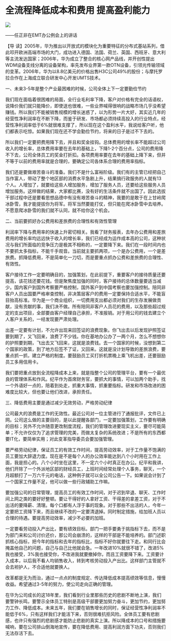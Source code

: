 # 全流程降低成本和费用 提高盈利能力
<img class="pv" src="https://api.visitor.plantree.me/visitor-badge/pv?namespace=plantree.me&key=renzhengfei-speeches/全流程降低成本和费用提高盈利能力.md">



——任正非在EMT办公例会上的讲话



【导  读】2005年，华为推出以开放式的模块化为重要特征的分布式基站系列，借此叩开欧洲高端市场的大门，成功进入德国、法国、荷兰、英国、西班牙、意大利等主流发达国家；2006年，华为成立了整合的核心网产品线，并开创性提出WDM设备支线分离的设备架构，率先发布业界第一款OTN设备，引领光传输领域的变革。2006年，华为以8.8亿美元的价格出售H3C公司49%的股份；与摩托罗拉合作在上海成立联合研发中心开发UMTS技术。



一、未来3-5年是整个产业最困难的时候，公司全体上下一定要勤俭节约

  我们现在面临着很困难的局面，全行业毛利率下降，客户对价格有完全的话语权，说降价我们就只能降价，即使送也很难，一些业界喊得很响的战略市场几乎没希望赚钱。所以我们不能被销售规模的增长迷惑了，以为形势一片大好，其实近几年的经营性净利润率在不断下降，而鉴于研发、市场都必须持续高投入的行业特点，经营性净利润率低于6%就很难支撑了，所以现在这个盈利水平，我说给客户听，他们都表示吃惊。如果我们现在还不学会勤俭节约，将来的日子是过不下去的。

  所以我们一定要把费用降下去，并且和奖金挂钩。总体费用的增长率不能超过公司收入的增长率，总体费用率要在去年的基础上，下降1-2个百分点，公司的费用降不下去，公司全体员工的奖金打折扣。各项费用率要在去年的基础上降下来，但并不等于以前的费用率就是合理的，要确定公司各体系合理的费用率指标。

  我们还是要做艰苦奋斗的准备。我们不是什么富裕阶级。我们有的主管已经把自己当作富人，带动了整个地区部的消费水平急剧上升，结果搞行政服务的人就有13个人。人增加了，就要给这些人增加服务，增加了服务人员，还要给这些服务人员增加服务。这样做的结果，大家都比赛，没有好的生活条件就不出国了。因此选拔干部过程中还是要看思想品德中有没有艰苦奋斗的精神，我要的是敢于在上甘岭爬冰卧雪，我才能提拔你为将军。将军当然要能打仗，但只能在爬冰卧雪中去培养。不愿意爬冰卧雪的我们就不认同，就不给你这个机会。

二、当前要抓好办公费用和差旅费的合理性和有效性管理

  利润率下降与费用率的快速上升密切相关。我看了财务报表，去年办公费用和差旅费用的增长率均远远快于收入的增长率，我们已经成为运作成本高的公司，这种状况与我们所面临的竞争压力是极其不相称的，一定要降下来。我们在一段时间内也不要抓太多指标，不能千手观音。当前就主要抓两项，一个是办公费用，一个是差旅费。抓降低费用，不是简单化一刀切，而是要重点抓办公费和差旅费的合理性、有效性。

  客户接待工作一定要明确目的，加强策划，在此前提下，重要客户的接待质量还要提高，该花钱还要花钱。但是聚焦度加强的同时，客户接待的总体数量要适当减少。国内客户到国外考察要严格控制，国外客户到中国考察也要加强控制。陪同非客户人员出国要严格审查控制，非决策层客户的费用一定要保持合适水平，不能盲目抬高标准。华为是一个商业组织，一切费用支出都必须对我们的生存发展做贡献，没有贡献的事，我们决不做。所有陪同非客户人员花的费用，以及那些超过规定的支出项目，全部要由客户经理自己承担，不准报销。对于用公司的钱去建立个人客户关系的，一经发现要严肃处理。

  出差一定要有计划，不允许出现来回签证的浪费现象。你飞出去以后发现护照签证要到期了，又飞回来，浪费了不少钱。你在基地办公办了一两个月，怎么不想想你的护照要到期，飞出去又飞回来，这就是浪费钱。去一个国家的时候，没想到第二个国家的政策，到了地方后签不了证，又回来。这就是没计划导致的差旅浪费，要重点抓一抓，建立严格的制度。要鼓励员工买打折机票晚上乘飞机出差，还要鼓励员工多用信用卡。

  我们要把重点放到全流程降成本上来，就是指整个公司的管理平台，要有一个最优良的管理体系和作风。纪平作为首席财务官，要抓大的事情，可以加两个助手，找一个外语好一点的，陪着到处走，抓重大事情，抓重要指标。研发和市场改进的困难度比较大，但也要让他们改进，承担责任。

三、降低费用主要是通过减少无效劳动，严格劳动纪律

  公司最大的浪费是工作的无效性。最近公司对一位主管进行了通报批评，文件已上网。公司这么做的主要目的，是以此提醒各部门，一定要加强策划，工作要有明确的目标；另外不允许随意更改制度流程，我们的管理改进要现实主义，要尽可能简单；不允许仅仅为了追求管理的完美，而做太复杂的系统改进；不是所有的东西都要IT化，要简单实用；对此变革指导委员会要加强管理。

  要严格劳动纪律，保证员工的有效工作时间，提高劳动效率，对于工作量不饱满的员工要加大辞退力度。现在是不是每个人的办公效率能达到八个小时用在工作上面，我是担心的。八个小时坐在这里，不一定六个小时真正在办公。纪平和我讲，他们开除了一个外派地区部的财经员工，上班时间经常处理个人事务，聊天，一个月超额打了一万六千元的电话，这种例子就可以全公司公告一下。如果说会计到了一个国家工作量不足，他可以做一些行政辅助工作嘛。

  要加强公司的日常管理，提高员工的有效工作时间，对于迟到早退、聊天、工作时间上网之类的要好好整顿。要让干得好的人拿好工资、干得差的拿差工资，对于不出活的要降薪、清理。每个口都有人浮于事的现象。对于那些不出活的人，今年一定要把工资降下来，而且继续不改的一定要清退掉。同时制定措施，给加班人员以合理的待遇。要提高劳动效率，减少不必要的加班。

  一定要看劳动投入产出比，要有绩效目标。部门一把手要勇于挑指标下去，而不是为部门来和公司讨价还价，那公司会崩溃的，这样的干部是不能培养的。部门述职抓核心指标，把今年的指标和去年的指标比，指标不好你就要往下走。和同行比会掩盖他自己的问题，自己与自己比他就会急。一年改进10%就很不错了，改进5%我也接受，3%我也接受你，不改进我就要撤掉你，而且工资要降下来。工资要计入成本，以后我不看人均销售收入，转到考核劳动投入产出比。这样部门主管就不会去袒护人，不合适他就要换人。

 改革都是无为而治，通过一点点的制度规定、传达降低成本提高绩效等信息，慢慢收益。希望通过3-5年的努力，使公司走向正确的管理。

  在华为公司成长的这18年里，我们看到行业里那些历史的悲剧不断地上演，我们要警钟长鸣，要警示全体员工特别是高级干部要更加努力奋斗，更加节约，更加努力工作、降低成本。未来五年，我们要在销售增长的同时，保证经营性净利润率不能低于6%，只有这样我们才能活下来，否则很难抗拒风险。全体员工要有悲剧感，也许只有强烈的悲剧感才能防止悲剧的真实上演。所以降成本的口号和措施要喊响，要在公司排山倒海地宣传，要在降低费用、提高利润方面下功夫，否则我们无法存活下去。
